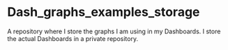# Dash_graphs_examples_storage
A repository where I store the graphs I am using in my Dashboards. I store the actual Dashboards in a private repository. 
